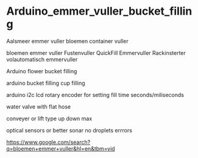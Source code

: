 # Arduino_emmer_vuller_bucket_filling

Aalsmeer emmer vuller bloemen container vuller

bloemen emmer vuller Fustenvuller QuickFill Emmervuller Rackinsterter volautomatisch emmervuller

Arduino flower bucket filling

arduino bucket filling cup filling

arduino i2c lcd rotary encoder for setting fill time seconds/miliseconds

water valve with flat hose

conveyer or lift type up down max

optical sensors or better sonar no droplets errrors

https://www.google.com/search?q=bloemen+emmer+vuller&hl=en&tbm=vid

